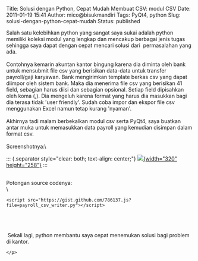 Title: Solusi dengan Python, Cepat Mudah Membuat CSV: modul CSV
Date: 2011-01-19 15:41
Author: mico@bisukmandiri
Tags: PyQt4, python
Slug: solusi-dengan-python-cepat-mudah
Status: published

Salah satu kelebihkan python yang sangat saya sukai adalah python memiliki koleksi modul yang lengkap dan mencakup berbagai jenis tugas sehingga saya dapat dengan cepat mencari solusi dari  permasalahan yang ada.\
\
Contohnya kemarin akuntan kantor bingung karena dia diminta oleh bank untuk mensubmit file csv yang berisikan data-data untuk transfer payroll/gaji karyawan. Bank mengirimkan template berkas csv yang dapat diimpor oleh sistem bank. Maka dia menerima file csv yang berisikan 41 field, sebagian harus diisi dan sebagian opsional. Setiap field dipisahkan oleh koma (,). Dia mengeluh karena format yang harus dia masukkan bagi dia terasa tidak 'user friendly'. Sudah coba impor dan ekspor file csv menggunakan Excel namun tetap kurang 'nyaman'.\
\
Akhirnya tadi malam berbekalkan modul csv serta PyQt4, saya buatkan antar muka untuk memasukkan data payroll yang kemudian disimpan dalam format csv.\
\
Screenshotnya:\

::: {.separator style="clear: both; text-align: center;"}
[![](http://1.bp.blogspot.com/_n6fub3mZ0JU/TTajLErGu-I/AAAAAAAAAEA/AKkO6CcKdxs/s320/payroll_csv_ui.png){width="320" height="258"}](http://1.bp.blogspot.com/_n6fub3mZ0JU/TTajLErGu-I/AAAAAAAAAEA/AKkO6CcKdxs/s1600/payroll_csv_ui.png)
:::

\
Potongan source codenya:\
\

```{=html}
<script src="https://gist.github.com/786137.js?file=payroll_csv_writer.py"></script>
```
\
\
\
 Sekali lagi, python membantu saya cepat menemukan solusi bagi problem di kantor.

```{=html}
</p>
```
